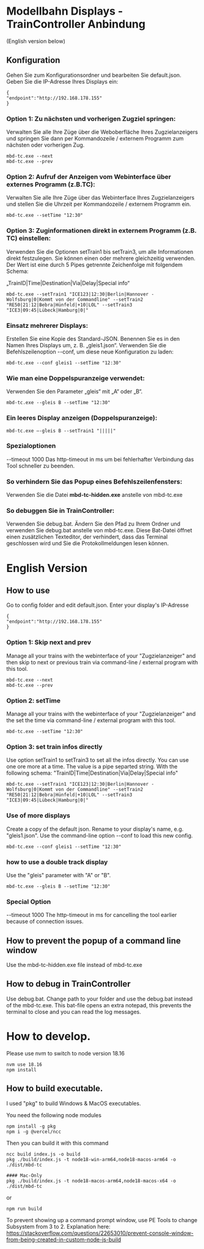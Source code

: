 # Modellbahn Displays - TrainController Anbindung

(English version below)
## Konfiguration
Gehen Sie zum Konfigurationsordner und bearbeiten Sie default.json. Geben
Sie die IP-Adresse Ihres Displays ein:

    {
    "endpoint":"http://192.168.178.155"
    }

### Option 1: Zu nächsten und vorherigen Zugziel springen:
Verwalten Sie alle Ihre Züge über die Weboberfläche Ihres
Zugzielanzeigers und springen Sie dann per Kommandozeile / externem Programm zum nächsten oder vorherigen Zug.

    mbd-tc.exe --next
    mbd-tc.exe --prev
### Option 2: Aufruf der Anzeigen vom Webinterface über externes Programm (z.B.TC):
Verwalten Sie alle Ihre Züge über das Webinterface Ihres Zugzielanzeigers und stellen Sie die Uhrzeit per Kommandozeile / externem Programm ein.

    mbd-tc.exe --setTime "12:30"
### Option 3: Zuginformationen direkt in externem Programm (z.B. TC) einstellen:
Verwenden Sie die Optionen setTrain1 bis setTrain3, um alle Informationen direkt festzulegen. Sie können einen oder mehrere gleichzeitig verwenden.
Der Wert ist eine durch 5 Pipes getrennte Zeichenfolge mit folgendem Schema:

„TrainID|Time|Destination|Via|Delay|Special info“

    mbd-tc.exe --setTrain1 "ICE123|12:30|Berlin|Hannover - Wolfsburg|0|Kommt von der Commandline" --setTrain2 "RE50|21:12|Bebra|Hünfeld|+10|LOL" --setTrain3 "ICE3|09:45|Lübeck|Hamburg|0|"

### Einsatz mehrerer Displays:
Erstellen Sie eine Kopie des Standard-JSON. Benennen Sie es in den Namen Ihres Displays um, z. B. „gleis1.json“. Verwenden Sie die Befehlszeilenoption --conf, um diese neue Konfiguration zu laden:

    mbd-tc.exe --conf gleis1 --setTime "12:30"
    
### Wie man eine Doppelspuranzeige verwendet:
Verwenden Sie den Parameter „gleis“ mit „A“ oder „B“.

    mbd-tc.exe --gleis B --setTime "12:30"

### Ein leeres Display anzeigen (Doppelspuranzeige):
    mbd-tc.exe –-gleis B --setTrain1 "|||||"

### Spezialoptionen
--timeout 1000
Das http-timeout in ms um bei fehlerhafter Verbindung das Tool schneller zu beenden.

### So verhindern Sie das Popup eines Befehlszeilenfensters:
Verwenden Sie die Datei **mbd-tc-hidden.exe** anstelle von mbd-tc.exe

### So debuggen Sie in TrainController:
Verwenden Sie debug.bat. Ändern Sie den Pfad zu Ihrem Ordner und verwenden Sie debug.bat anstelle von mbd-tc.exe. Diese Bat-Datei öffnet einen zusätzlichen Texteditor, der verhindert, dass das Terminal geschlossen wird und Sie die Protokollmeldungen lesen können.

# English Version
## How to use
Go to config folder and edit default.json.
Enter your display's IP-Adresse

    {
    "endpoint":"http://192.168.178.155"
    }

### Option 1: Skip next and prev
Manage all your trains with the webinterface of your "Zugzielanzeiger" and then skip to next or previous train via command-line / external program with this tool. 
    
    mbd-tc.exe --next
    mbd-tc.exe --prev

### Option 2: setTime
Manage all your trains with the webinterface of your "Zugzielanzeiger" and the set the time via command-line / external program with this tool. 
    
    mbd-tc.exe --setTime "12:30"
### Option 3: set train infos directly
Use option setTrain1 to setTrain3 to set all the infos directly. You can use one ore more at a time. The value is a pipe separted string. With the following schema: "TrainID|Time|Destination|Via|Delay|Special info"
 
    
    mbd-tc.exe --setTrain1 "ICE123|12:30|Berlin|Hannover - Wolfsburg|0|Kommt von der Commandline" --setTrain2 "RE50|21:12|Bebra|Hünfeld|+10|LOL" --setTrain3 "ICE3|09:45|Lübeck|Hamburg|0|"

### Use of more displays
Create a copy of the default json. Rename to your display's name, e.g. "gleis1.json". Use the command-line option --conf to load this new config.

    mbd-tc.exe --conf gleis1 --setTime "12:30"

### how to use a double track display
Use the "gleis" parameter with "A" or "B".

    mbd-tc.exe --gleis B --setTime "12:30"

### Special Option
--timeout 1000
The http-timeout in ms for cancelling the tool earlier because of connection issues.

## How to prevent the popup of a command line window
Use the mbd-tc-hidden.exe file instead of mbd-tc.exe

## How to debug in TrainController
Use debug.bat. Change path to your folder and use the debug.bat instead of the mbd-tc.exe. 
This bat-file opens an extra notepad, this prevents the terminal to close and you can read the log messages.

# How to develop.
Please use nvm to switch to node version 18.16
    
    nvm use 18.16
    npm install



## How to build executable.
I used "pkg" to build Windows & MacOS executables.

You need the following node modules
 
    npm install -g pkg
    npm i -g @vercel/ncc

Then you can build it with this command

    ncc build index.js -o build
    pkg ./build/index.js -t node18-win-arm64,node18-macos-arm64 -o ./dist/mbd-tc

    #### Mac-Only
    pkg ./build/index.js -t node18-macos-arm64,node18-macos-x64 -o ./dist/mbd-tc
or 
    
    npm run build

To prevent showing up a command prompt window, use PE Tools to change Subsystem from 3 to 2.
Explanation here:
https://stackoverflow.com/questions/22653010/prevent-console-window-from-being-created-in-custom-node-js-build
